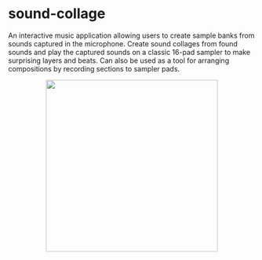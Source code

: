 # sound-collage
An interactive music application allowing users to create sample banks from sounds captured in the microphone.
Create sound collages from found sounds and play the captured sounds on a classic 16-pad sampler to make surprising layers and beats. Can also be used as a tool for arranging compositions by recording sections to sampler pads. 
<p align="center">
   <img src="https://cloud.githubusercontent.com/assets/15159970/26119118/2c0f2f60-3a3a-11e7-86fc-1a38e5aef8bd.png"
width='350'/>
</p>

